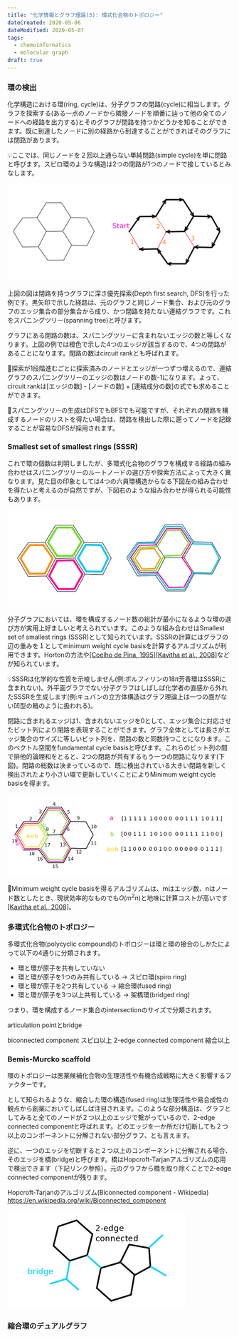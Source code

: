 ```yaml
---
title: "化学情報とグラフ理論(3): 環式化合物のトポロジー"
dateCreated: 2020-05-06
dateModified: 2020-05-07
tags:
  - chemoinformatics
  - molecular graph
draft: true
---
```



### 環の検出

化学構造における環(ring, cycle)は、分子グラフの閉路(cycle)に相当します。グラフを探索する(ある一点のノードから隣接ノードを順番に辿って他の全てのノードへの経路を出力する)とそのグラフが閉路を持つかどうかを知ることができます。既に到達したノードに別の経路から到達することができればそのグラフには閉路があります。

💡<span class="tip">ここでは、同じノードを２回以上通らない単純閉路(simple cycle)を単に閉路と呼びます。スピロ環のような構造は2つの閉路が1つのノードで接しているとみなします。</span>

![Spanning tree](../assets/molecular-graph/spanning.png)

上図の図は閉路を持つグラフに深さ優先探索(Depth first search, DFS)を行った例です。黒矢印で示した経路は、元のグラフと同じノード集合、および元のグラフのエッジ集合の部分集合から成り、かつ閉路を持たない連結グラフです。これをスパニングツリー(spanning tree)と呼びます。

グラフにある閉路の数は、スパニングツリーに含まれないエッジの数と等しくなります。上図の例では橙色で示した4つのエッジが該当するので、4つの閉路があることになります。閉路の数はcircuit rankとも呼ばれます。

📗<span class="note">探索が1段階進むごとに探索済みのノードとエッジが一つずつ増えるので、連結グラフのスパニングツリーのエッジの数はノードの数-1になります。よって、circuit rankは[エッジの数] - [ノードの数] + [連結成分の数]の式でも求めることができます。</span>

📗<span class="note">スパニングツリーの生成はDFSでもBFSでも可能ですが、それぞれの閉路を構成するノードのリストを得たい場合は、閉路を検出した際に遡ってノードを記録することが容易なDFSが採用されます。</span>


### Smallest set of smallest rings (SSSR)

これで環の個数は判明しましたが、多環式化合物のグラフを構成する経路の組み合わせはスパニングツリーのルートノードの選び方や探索方法によって大きく異なります。見た目の印象としては4つの六員環構造からなる下図左の組み合わせを得たいと考えるのが自然ですが、下図右のような組み合わせが得られる可能性もあります。

![Cycle basis](../assets/molecular-graph/cyclebasis.png)

分子グラフにおいては、環を構成するノード数の総計が最小になるような環の選び方が実用上好ましいと考えられています。このような組み合わせはSmallest set of smallest rings (SSSR)として知られています。SSSRの計算にはグラフの辺の重みを１としてminimum weight cycle basisを計算するアルゴリズムが利用できます。Hortonの方法や[[Coelho de Pina, 1995]](https://dare.uva.nl/search?identifier=93573ea1-c3ea-4321-a479-294c74b7f0bb)[[Kavitha et al., 2008]](https://doi.org/10.1007/s00453-007-9064-z)などが知られています。

💡<span class="tip">SSSRは化学的な性質を示唆しません(例:ポルフィリンの18$\pi$芳香環はSSSRに含まれない)。外平面グラフでない分子グラフはしばしば化学者の直感から外れたSSSRを生成します(例:キュバンの立方体構造はグラフ理論上は一つの面がない凹型の箱のように扱われる)。</span>

閉路に含まれるエッジは1、含まれないエッジを0として、エッジ集合に対応させたビット列により閉路を表現することができます。グラフ全体としては長さがエッジ集合のサイズに等しいビット列を、閉路の数と同数持つことになります。このベクトル空間をfundamental cycle basisと呼びます。これらのビット列の間で排他的論理和をとると、2つの閉路が共有するもう一つの閉路になります(下図)。閉路の総数は決まっているので、既に検出されている大きい閉路を新しく検出されたより小さい環で更新していくことによりMinimum weight cycle basisを得ます。

![Fundamental cycle basis](../assets/molecular-graph/fundamental.png)

📗<span class="note">Minimum weight cycle basisを得るアルゴリズムは、mはエッジ数、nはノード数としたとき、現状効率的なものでも$O(m^2n)$と地味に計算コストが高いです[[Kavitha et al., 2008]](https://doi.org/10.1007/s00453-007-9064-z)。</span>


### 多環式化合物のトポロジー

多環式化合物(polycyclic compound)のトポロジーは環と環の接合のしかたによって以下の4通りに分類されます。

- 環と環が原子を共有していない
- 環と環が原子を1つのみ共有している -> スピロ環(spiro ring)
- 環と環が原子を2つ共有している -> 縮合環(fused ring)
- 環と環が原子を3つ以上共有している -> 架橋環(bridged ring)

つまり、環を構成するノード集合のintersectionのサイズで分類されます。

articulation pointとbridge

biconnected component スピロ以上
2-edge connected component 縮合以上


### Bemis-Murcko scaffold

環のトポロジーは医薬候補化合物の生理活性や有機合成戦略に大きく影響するファクターです。

として知られるような、縮合した環の構造(fused ring)は生理活性や易合成性の観点から創薬においてしばしば注目されます。このような部分構造は、グラフとしてみると全てのノードが２つ以上のエッジで繋がっているので、2-edge connected componentと呼ばれます。どのエッジを一か所だけ切断しても２つ以上のコンポーネントに分解されない部分グラフ、とも言えます。

逆に、一つのエッジを切断すると２つ以上のコンポーネントに分解される場合、そのエッジを橋(bridge)と呼びます。橋はHopcroft-Tarjanアルゴリズムの応用で検出できます（下記リンク参照）。元のグラフから橋を取り除くことで2-edge connected componentが残ります。

Hopcroft-Tarjanのアルゴリズム(Biconnected component - Wikipedia)
https://en.wikipedia.org/wiki/Biconnected_component

![two-edge connected](../assets/molecular-graph/twoedgeconnected.png)


### 縮合環のデュアルグラフ
